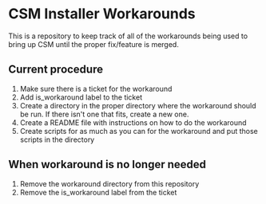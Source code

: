 # CSM Installer Workarounds

This is a repository to keep track of all of the workarounds being used to bring up CSM until the proper fix/feature is merged.

## Current procedure

1.  Make sure there is a ticket for the workaround 
2.  Add is_workaround label to the ticket
3.  Create a directory in the proper directory where the workaround should be run.   If there isn't one that fits, create a new one.
4.  Create a README file with instructions on how to do the workaround
5.  Create scripts for as much as you can for the workaround and put those scripts in the directory 


## When workaround is no longer needed
1.  Remove the workaround directory from this repository
2.  Remove the is_workaround label from the ticket

